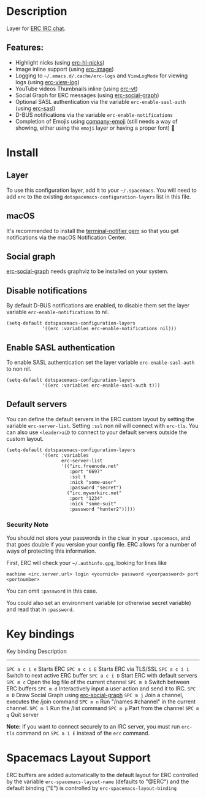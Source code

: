 Description
===========

Layer for [ERC IRC chat](http://www.emacswiki.org/emacs/ERC).

Features:
---------

-   Highlight nicks (using
    [erc-hl-nicks](https://github.com/leathekd/erc-hl-nicks))
-   Image inline support (using
    [erc-image](https://github.com/kidd/erc-image.el))
-   Logging to `~/.emacs.d/.cache/erc-logs` and `ViewLogMode` for
    viewing logs (using
    [erc-view-log](https://github.com/Niluge-KiWi/erc-view-log))
-   YouTube videos Thumbnails inline (using
    [erc-yt](https://github.com/yhvh/erc-yt))
-   Social Graph for ERC messages (using
    [erc-social-graph](https://github.com/vibhavp/erc-social-graph))
-   Optional SASL authentication via the variable `erc-enable-sasl-auth`
    (using [erc-sasl](http://emacswiki.org/emacs/ErcSASL))
-   D-BUS notifications via the variable `erc-enable-notifications`
-   Completion of Emojis using
    [company-emoji](https://github.com/dunn/company-emoji) (still needs
    a way of showing, either using the `emoji` layer or having a proper
    font) :clap:

Install
=======

Layer
-----

To use this configuration layer, add it to your `~/.spacemacs`. You will
need to add `erc` to the existing `dotspacemacs-configuration-layers`
list in this file.

macOS
-----

It\'s recommended to install the [terminal-notifier
gem](https://github.com/alloy/terminal-notifier) so that you get
notifications via the macOS Notification Center.

Social graph
------------

[erc-social-graph](https://github.com/vibhavp/erc-social-graph) needs
graphviz to be installed on your system.

Disable notifications
---------------------

By default D-BUS notifications are enabled, to disable them set the
layer variable `erc-enable-notifications` to nil.

``` {.commonlisp org-language="emacs-lisp"}
(setq-default dotspacemacs-configuration-layers
             '((erc :variables erc-enable-notifications nil)))
```

Enable SASL authentication
--------------------------

To enable SASL authentication set the layer variable
`erc-enable-sasl-auth` to non nil.

``` {.commonlisp org-language="emacs-lisp"}
(setq-default dotspacemacs-configuration-layers
             '((erc :variables erc-enable-sasl-auth t)))
```

Default servers
---------------

You can define the default servers in the ERC custom layout by setting
the variable `erc-server-list`. Setting `:ssl` non nil will connect with
`erc-tls`. You can also use `<leader>aiD` to connect to your default
servers outside the custom layout.

``` {.commonlisp org-language="emacs-lisp"}
(setq-default dotspacemacs-configuration-layers
             '((erc :variables
                    erc-server-list
                    '(("irc.freenode.net"
                       :port "6697"
                       :ssl t
                       :nick "some-user"
                       :password "secret")
                      ("irc.myworkirc.net"
                       :port "1234"
                       :nick "some-suit"
                       :password "hunter2")))))
```

### Security Note

You should not store your passwords in the clear in your `.spacemacs`,
and that goes double if you version your config file. ERC allows for a
number of ways of protecting this information.

First, ERC will check your `~/.authinfo.gpg`, looking for lines like

``` {.shell}
machine <irc.server.url> login <yournick> password <yourpassword> port <portnumber>
```

You can omit `:password` in this case.

You could also set an environment variable (or otherwise secret
variable) and read that in `:password`.

Key bindings
============

  Key binding     Description
  --------------- -----------------------------------------------------------------------------------------
  `SPC a c i e`   Starts ERC
  `SPC a c i E`   Starts ERC via TLS/SSL
  `SPC a c i i`   Switch to next active ERC buffer
  `SPC a c i D`   Start ERC with default servers
  `SPC m c`       Open the log file of the current channel
  `SPC m b`       Switch between ERC buffers
  `SPC m d`       Interactively input a user action and send it to IRC.
  `SPC m D`       Draw Social Graph using [erc-social-graph](https://github.com/vibhavp/erc-social-graph)
  `SPC m j`       Join a channel, executes the /join command
  `SPC m n`       Run \"/names \#channel\" in the current channel.
  `SPC m l`       Run the /list command
  `SPC m p`       Part from the channel
  `SPC m q`       Quit server

**Note:** If you want to connect securely to an IRC server, you must run
`erc-tls` command on `SPC a i E` instead of the `erc` command.

Spacemacs Layout Support
========================

ERC buffers are added automatically to the default layout for ERC
controlled by the variable `erc-spacemacs-layout-name` (defaults to
\"@ERC\") and the default binding (\"E\") is controlled by
`erc-spacemacs-layout-binding`
